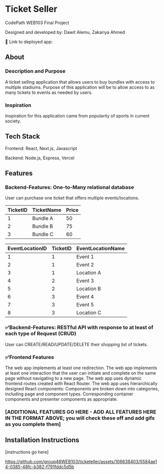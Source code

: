 # Ticket Seller

CodePath WEB103 Final Project

Designed and developed by: Dawit Alemu, Zakariya Ahmed

🔗 Link to deployed app:

## About

### Description and Purpose

A ticket selling application that allows users to buy bundles with access to multiple stadiums. Purpose of this application will be to allow access to as many tickets to events as needed by users.

### Inspiration

Inspiration for this application came from popularity of sports in current society.

## Tech Stack

Frontend: React, Next.js, Javascript

Backend: Node.js, Express, Vercel

## Features

### Backend-Features: One-to-Many relational database

User can purchase one ticket that offers multiple events/locations.

| TicketID | TicketName   | Price |
|---------|--------------|-------|
| 1       | Bundle A     | 50    |
| 2       | Bundle B     | 75    |
| 3       | Bundle C     | 60    |

| EventLocationID | TicketID | EventLocationName    |
|-----------------|----------|----------------------|
| 1               | 1        | Event 1              |
| 2               | 1        | Event 2              |
| 3               | 1        | Location A           |
| 4               | 2        | Event 3              |
| 5               | 2        | Location B           |
| 6               | 3        | Event 4              |
| 7               | 3        | Event 5              |
| 8               | 3        | Location C           |


### ✅Backend-Features: RESTful API with response to at least of each type of Request (CRUD)

User can CREATE/READ/UPDATE/DELETE their shopping list of tickets.


### ✅Frontend Features
The web app implements at least one redirection.
The web app implements at least one interaction that the user can initiate and complete on the same page without navigating to a new page.
The web app uses dynamic frontend routes created with React Router.
The web app uses hierarchically designed React components:
Components are broken down into categories, including page and component types.
Corresponding container components and presenter components as appropriate.


### [ADDITIONAL FEATURES GO HERE - ADD ALL FEATURES HERE IN THE FORMAT ABOVE; you will check these off and add gifs as you complete them]

## Installation Instructions


[instructions go here]

https://github.com/group48WEB103/ticketeller/assets/106638403/5584ae14-0385-48fc-b382-f791fddc5d5b
